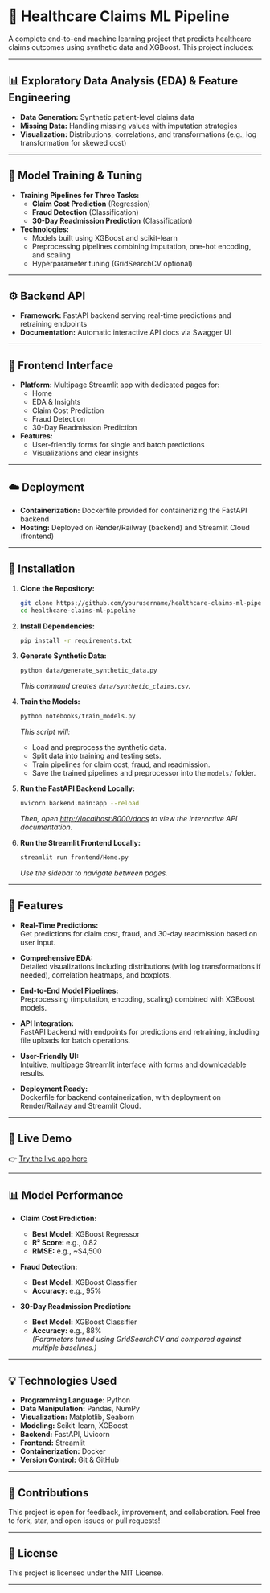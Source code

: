 # 🏥 Healthcare Claims ML Pipeline

A complete end-to-end machine learning project that predicts healthcare claims outcomes using synthetic data and XGBoost. This project includes:

---

## 📊 Exploratory Data Analysis (EDA) & Feature Engineering
- **Data Generation:** Synthetic patient-level claims data  
- **Missing Data:** Handling missing values with imputation strategies  
- **Visualization:** Distributions, correlations, and transformations (e.g., log transformation for skewed cost)

---

## 🧠 Model Training & Tuning
- **Training Pipelines for Three Tasks:**
  - **Claim Cost Prediction** (Regression)
  - **Fraud Detection** (Classification)
  - **30-Day Readmission Prediction** (Classification)
- **Technologies:**
  - Models built using XGBoost and scikit-learn  
  - Preprocessing pipelines combining imputation, one-hot encoding, and scaling  
  - Hyperparameter tuning (GridSearchCV optional)

---

## ⚙️ Backend API
- **Framework:** FastAPI backend serving real-time predictions and retraining endpoints  
- **Documentation:** Automatic interactive API docs via Swagger UI

---

## 🎨 Frontend Interface
- **Platform:** Multipage Streamlit app with dedicated pages for:
  - Home  
  - EDA & Insights  
  - Claim Cost Prediction  
  - Fraud Detection  
  - 30-Day Readmission Prediction
- **Features:** 
  - User-friendly forms for single and batch predictions  
  - Visualizations and clear insights

---

## ☁️ Deployment
- **Containerization:** Dockerfile provided for containerizing the FastAPI backend  
- **Hosting:** Deployed on Render/Railway (backend) and Streamlit Cloud (frontend)

---

## 🚀 Installation

1. **Clone the Repository:**
   ```bash
   git clone https://github.com/yourusername/healthcare-claims-ml-pipeline.git
   cd healthcare-claims-ml-pipeline
   ```

2. **Install Dependencies:**
   ```bash
   pip install -r requirements.txt
   ```

3. **Generate Synthetic Data:**
   ```bash
   python data/generate_synthetic_data.py
   ```
   *This command creates `data/synthetic_claims.csv`.*

4. **Train the Models:**
   ```bash
   python notebooks/train_models.py
   ```
   *This script will:*
   - Load and preprocess the synthetic data.
   - Split data into training and testing sets.
   - Train pipelines for claim cost, fraud, and readmission.
   - Save the trained pipelines and preprocessor into the `models/` folder.

5. **Run the FastAPI Backend Locally:**
   ```bash
   uvicorn backend.main:app --reload
   ```
   *Then, open [http://localhost:8000/docs](http://localhost:8000/docs) to view the interactive API documentation.*

6. **Run the Streamlit Frontend Locally:**
   ```bash
   streamlit run frontend/Home.py
   ```
   *Use the sidebar to navigate between pages.*

---

## 🌟 Features

- **Real-Time Predictions:**  
  Get predictions for claim cost, fraud, and 30-day readmission based on user input.

- **Comprehensive EDA:**  
  Detailed visualizations including distributions (with log transformations if needed), correlation heatmaps, and boxplots.

- **End-to-End Model Pipelines:**  
  Preprocessing (imputation, encoding, scaling) combined with XGBoost models.

- **API Integration:**  
  FastAPI backend with endpoints for predictions and retraining, including file uploads for batch operations.

- **User-Friendly UI:**  
  Intuitive, multipage Streamlit interface with forms and downloadable results.

- **Deployment Ready:**  
  Dockerfile for backend containerization, with deployment on Render/Railway and Streamlit Cloud.

---

## 🔗 Live Demo

👉 [Try the live app here](https://your-streamlit-app-url.streamlit.app)

---

## 📊 Model Performance

- **Claim Cost Prediction:**
  - **Best Model:** XGBoost Regressor
  - **R² Score:** e.g., 0.82
  - **RMSE:** e.g., ~$4,500

- **Fraud Detection:**
  - **Best Model:** XGBoost Classifier
  - **Accuracy:** e.g., 95%

- **30-Day Readmission Prediction:**
  - **Best Model:** XGBoost Classifier
  - **Accuracy:** e.g., 88%  
  *(Parameters tuned using GridSearchCV and compared against multiple baselines.)*

---

## 💡 Technologies Used

- **Programming Language:** Python  
- **Data Manipulation:** Pandas, NumPy  
- **Visualization:** Matplotlib, Seaborn  
- **Modeling:** Scikit-learn, XGBoost  
- **Backend:** FastAPI, Uvicorn  
- **Frontend:** Streamlit  
- **Containerization:** Docker  
- **Version Control:** Git & GitHub  

---

## 🤝 Contributions

This project is open for feedback, improvement, and collaboration. Feel free to fork, star, and open issues or pull requests!

---

## 📜 License

This project is licensed under the MIT License.

---